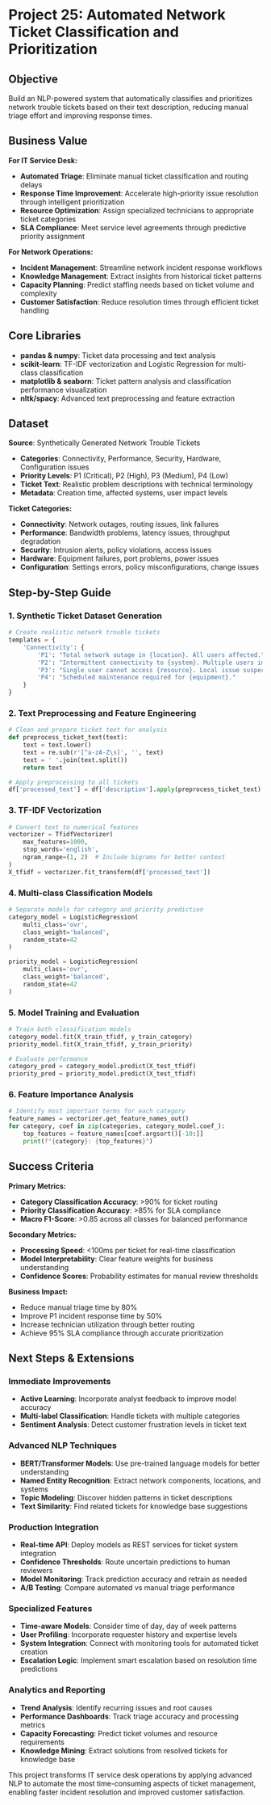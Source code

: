 # Project 25: Automated Network Ticket Classification and Prioritization

## Objective

Build an NLP-powered system that automatically classifies and prioritizes network trouble tickets based on their text description, reducing manual triage effort and improving response times.

## Business Value

**For IT Service Desk:**
- **Automated Triage**: Eliminate manual ticket classification and routing delays
- **Response Time Improvement**: Accelerate high-priority issue resolution through intelligent prioritization
- **Resource Optimization**: Assign specialized technicians to appropriate ticket categories
- **SLA Compliance**: Meet service level agreements through predictive priority assignment

**For Network Operations:**
- **Incident Management**: Streamline network incident response workflows
- **Knowledge Management**: Extract insights from historical ticket patterns
- **Capacity Planning**: Predict staffing needs based on ticket volume and complexity
- **Customer Satisfaction**: Reduce resolution times through efficient ticket handling

## Core Libraries

- **pandas & numpy**: Ticket data processing and text analysis
- **scikit-learn**: TF-IDF vectorization and Logistic Regression for multi-class classification
- **matplotlib & seaborn**: Ticket pattern analysis and classification performance visualization
- **nltk/spacy**: Advanced text preprocessing and feature extraction

## Dataset

**Source**: Synthetically Generated Network Trouble Tickets
- **Categories**: Connectivity, Performance, Security, Hardware, Configuration issues
- **Priority Levels**: P1 (Critical), P2 (High), P3 (Medium), P4 (Low)
- **Ticket Text**: Realistic problem descriptions with technical terminology
- **Metadata**: Creation time, affected systems, user impact levels

**Ticket Categories:**
- **Connectivity**: Network outages, routing issues, link failures
- **Performance**: Bandwidth problems, latency issues, throughput degradation  
- **Security**: Intrusion alerts, policy violations, access issues
- **Hardware**: Equipment failures, port problems, power issues
- **Configuration**: Settings errors, policy misconfigurations, change issues

## Step-by-Step Guide

### 1. Synthetic Ticket Dataset Generation
```python
# Create realistic network trouble tickets
templates = {
    'Connectivity': {
        'P1': "Total network outage in {location}. All users affected.",
        'P2': "Intermittent connectivity to {system}. Multiple users impacted.",
        'P3': "Single user cannot access {resource}. Local issue suspected.",
        'P4': "Scheduled maintenance required for {equipment}."
    }
}
```

### 2. Text Preprocessing and Feature Engineering
```python
# Clean and prepare ticket text for analysis
def preprocess_ticket_text(text):
    text = text.lower()
    text = re.sub(r'[^a-zA-Z\s]', '', text)
    text = ' '.join(text.split())
    return text

# Apply preprocessing to all tickets
df['processed_text'] = df['description'].apply(preprocess_ticket_text)
```

### 3. TF-IDF Vectorization
```python
# Convert text to numerical features
vectorizer = TfidfVectorizer(
    max_features=1000,
    stop_words='english',
    ngram_range=(1, 2)  # Include bigrams for better context
)
X_tfidf = vectorizer.fit_transform(df['processed_text'])
```

### 4. Multi-class Classification Models
```python
# Separate models for category and priority prediction
category_model = LogisticRegression(
    multi_class='ovr',
    class_weight='balanced',
    random_state=42
)

priority_model = LogisticRegression(
    multi_class='ovr', 
    class_weight='balanced',
    random_state=42
)
```

### 5. Model Training and Evaluation
```python
# Train both classification models
category_model.fit(X_train_tfidf, y_train_category)
priority_model.fit(X_train_tfidf, y_train_priority)

# Evaluate performance
category_pred = category_model.predict(X_test_tfidf)
priority_pred = priority_model.predict(X_test_tfidf)
```

### 6. Feature Importance Analysis
```python
# Identify most important terms for each category
feature_names = vectorizer.get_feature_names_out()
for category, coef in zip(categories, category_model.coef_):
    top_features = feature_names[coef.argsort()[-10:]]
    print(f"{category}: {top_features}")
```

## Success Criteria

**Primary Metrics:**
- **Category Classification Accuracy**: >90% for ticket routing
- **Priority Classification Accuracy**: >85% for SLA compliance
- **Macro F1-Score**: >0.85 across all classes for balanced performance

**Secondary Metrics:**
- **Processing Speed**: <100ms per ticket for real-time classification
- **Model Interpretability**: Clear feature weights for business understanding
- **Confidence Scores**: Probability estimates for manual review thresholds

**Business Impact:**
- Reduce manual triage time by 80%
- Improve P1 incident response time by 50% 
- Increase technician utilization through better routing
- Achieve 95% SLA compliance through accurate prioritization

## Next Steps & Extensions

### Immediate Improvements
- **Active Learning**: Incorporate analyst feedback to improve model accuracy
- **Multi-label Classification**: Handle tickets with multiple categories
- **Sentiment Analysis**: Detect customer frustration levels in ticket text

### Advanced NLP Techniques
- **BERT/Transformer Models**: Use pre-trained language models for better understanding
- **Named Entity Recognition**: Extract network components, locations, and systems
- **Topic Modeling**: Discover hidden patterns in ticket descriptions
- **Text Similarity**: Find related tickets for knowledge base suggestions

### Production Integration
- **Real-time API**: Deploy models as REST services for ticket system integration
- **Confidence Thresholds**: Route uncertain predictions to human reviewers
- **Model Monitoring**: Track prediction accuracy and retrain as needed
- **A/B Testing**: Compare automated vs manual triage performance

### Specialized Features
- **Time-aware Models**: Consider time of day, day of week patterns
- **User Profiling**: Incorporate requester history and expertise levels
- **System Integration**: Connect with monitoring tools for automated ticket creation
- **Escalation Logic**: Implement smart escalation based on resolution time predictions

### Analytics and Reporting
- **Trend Analysis**: Identify recurring issues and root causes
- **Performance Dashboards**: Track triage accuracy and processing metrics
- **Capacity Forecasting**: Predict ticket volumes and resource requirements
- **Knowledge Mining**: Extract solutions from resolved tickets for knowledge base

This project transforms IT service desk operations by applying advanced NLP to automate the most time-consuming aspects of ticket management, enabling faster incident resolution and improved customer satisfaction.